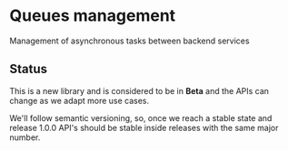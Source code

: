 # Queues management

Management of asynchronous tasks between backend services


## Status

This is a new library and is considered to be in **Beta** and the APIs can change as we adapt more use cases.

We'll follow semantic versioning, so, once we reach a stable state and release 1.0.0 API's should be stable inside releases with the same major number.
